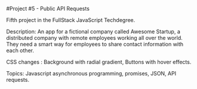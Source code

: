 #Project #5 - Public API Requests

Fifth project in the FullStack JavaScript Techdegree.

Description: An app for a fictional company called Awesome Startup, a distributed company with remote employees working all over the world. They need a smart way for employees to share contact information with each other. 

CSS changes : Background with radial gradient, Buttons with hover effects.

Topics: Javascript asynchronous programming, promises, JSON, API requests.
